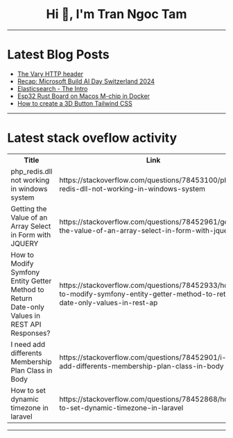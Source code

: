 <h1 align="center">Hi 👋, I'm Tran Ngoc Tam</h1>

---

# Latest Blog Posts 
<!-- BLOG-POST-LIST:START -->
- [The Vary HTTP header](https://dev.to/nfrankel/the-vary-http-header-2m5m)
- [Recap: Microsoft Build AI Day Switzerland 2024](https://dev.to/arindam0310018/recap-microsoft-build-ai-day-switzerland-2024-2b62)
- [Elasticsearch - The Intro](https://dev.to/yogini16/elasticsearch-the-intro-j67)
- [Esp32 Rust Board on Macos M-chip in Docker](https://dev.to/wwwxqxq/macos-m-chip-esp32-rust-board-huan-jing-da-jian-3kc)
- [How to create a 3D Button Tailwind CSS](https://dev.to/mike_andreuzza/how-to-create-a-3d-button-tailwind-css-5f6f)
<!-- BLOG-POST-LIST:END -->

---

# Latest stack oveflow activity
<table>
  <tr><th>Title</th><th>Link</th></tr>
  <!-- STACKOVERFLOW:START --><tr><td>php_redis.dll not working in windows system</td><td>https://stackoverflow.com/questions/78453100/php-redis-dll-not-working-in-windows-system</td></tr><tr><td>Getting the Value of an Array Select in Form with JQUERY</td><td>https://stackoverflow.com/questions/78452961/getting-the-value-of-an-array-select-in-form-with-jquery</td></tr><tr><td>How to Modify Symfony Entity Getter Method to Return Date-only Values in REST API Responses?</td><td>https://stackoverflow.com/questions/78452933/how-to-modify-symfony-entity-getter-method-to-return-date-only-values-in-rest-ap</td></tr><tr><td>I need add differents Membership Plan Class in Body</td><td>https://stackoverflow.com/questions/78452901/i-need-add-differents-membership-plan-class-in-body</td></tr><tr><td>How to set dynamic timezone in laravel</td><td>https://stackoverflow.com/questions/78452868/how-to-set-dynamic-timezone-in-laravel</td></tr><!-- STACKOVERFLOW:END -->
</table>

---


